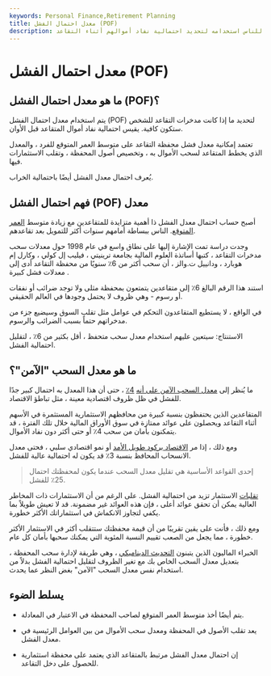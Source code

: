 ```yaml
---
keywords: Personal Finance,Retirement Planning
title: معدل احتمال الفشل (POF)
description: احتمال معدل الفشل هو حساب يمكن للناس استخدامه لتحديد احتمالية نفاد أموالهم أثناء التقاعد.
---
```


# معدل احتمال الفشل (POF)
## ما هو معدل احتمال الفشل (POF)؟

يتم استخدام معدل احتمال الفشل (POF) لتحديد ما إذا كانت مدخرات التقاعد للشخص ستكون كافية. يقيس احتمالية نفاد أموال المتقاعد قبل الأوان.

تعتمد إمكانية معدل فشل محفظة التقاعد على متوسط العمر المتوقع للفرد ، والمعدل الذي يخطط المتقاعد لسحب الأموال به ، وتخصيص أصول المحفظة ، وتقلب الاستثمارات فيها.

يُعرف احتمال معدل الفشل أيضًا باحتمالية الخراب.

## فهم احتمال الفشل (POF) معدل

أصبح حساب احتمال معدل الفشل ذا أهمية متزايدة للمتقاعدين مع زيادة متوسط [العمر المتوقع](/lifeexpectancy). الناس ببساطة أمامهم سنوات أكثر للتمويل بعد تقاعدهم.

وجدت دراسة تمت الإشارة إليها على نطاق واسع في عام 1998 حول معدلات سحب مدخرات التقاعد ، كتبها أساتذة العلوم المالية بجامعة ترينيتي ، فيليب إل كولي ، وكارل إم هوبارد ، ودانييل ت.والز ، أن سحب أكثر من 6٪ سنويًا من محفظة التقاعد أدى إلى معدلات فشل كبيرة .

استند هذا الرقم البالغ 6٪ إلى متقاعدين يتمتعون بمحفظة مثلى ولا توجد ضرائب أو نفقات أو رسوم - وهي ظروف لا يحتمل وجودها في العالم الحقيقي.

في الواقع ، لا يستطيع المتقاعدون التحكم في عوامل مثل تقلب السوق وسيضيع جزء من مدخراتهم حتماً بسبب الضرائب والرسوم.

الاستنتاج: سيتعين عليهم استخدام معدل سحب متحفظ ، أقل بكثير من 6٪ ، لتقليل احتمالية الفشل.

## ما هو معدل السحب "الآمن"؟

ما يُنظر إلى [معدل السحب الآمن على أنه](/safe-withdrawal-rate-swr-method) [4٪](/four-percent-rule) ، حتى أن هذا المعدل به احتمال كبير جدًا للفشل في ظل ظروف اقتصادية معينة ، مثل تباطؤ الاقتصاد.

المتقاعدين الذين يحتفظون بنسبة كبيرة من محافظهم الاستثمارية المستثمرة في الأسهم أثناء التقاعد ويحصلون على عوائد ممتازة في سوق الأوراق المالية خلال تلك الفترة ، قد يتمكنون بأمان من سحب 4٪ أو حتى أكثر دون نفاد الأموال.

ومع ذلك ، إذا مر [الاقتصاد بركود طويل الأمد](/recession) أو نمو اقتصادي سلبي ، فحتى معدل الانسحاب المحافظ بنسبة 3٪ قد يكون له احتمالية عالية للفشل.

> إحدى القواعد الأساسية هي تقليل معدل السحب عندما يكون لمحفظتك احتمال 25٪ للفشل.

>

[تقلبات](/volatility) الاستثمار تزيد من احتمالية الفشل. على الرغم من أن الاستثمارات ذات المخاطر العالية يمكن أن تحقق عوائد أعلى ، فإن هذه العوائد غير مضمونة. قد لا تعيش طويلاً بما يكفي لتجاوز الانكماش في استثماراتك الأكثر خطورة.

ومع ذلك ، فأنت على يقين تقريبًا من أن قيمة محفظتك ستتقلب أكثر في الاستثمار الأكثر خطورة ، مما يجعل من الصعب تقييم النسبة المئوية التي يمكنك سحبها بأمان كل عام.

الخبراء الماليون الذين يتبنون [التحديث الديناميكي](/lifeexpectancy) ، وهي طريقة لإدارة سحب المحفظة ، بتعديل معدل السحب الخاص بك مع تغير الظروف لتقليل احتمالية الفشل بدلاً من استخدام نفس معدل السحب "الآمن" بغض النظر عما يحدث.

## يسلط الضوء

- يتم أيضًا أخذ متوسط العمر المتوقع لصاحب المحفظة في الاعتبار في المعادلة.

- يعد تقلب الأصول في المحفظة ومعدل سحب الأموال من بين العوامل الرئيسية في معدل الفشل.

- إن احتمال معدل الفشل مرتبط بالمتقاعد الذي يعتمد على محفظة استثمارية للحصول على دخل التقاعد.


